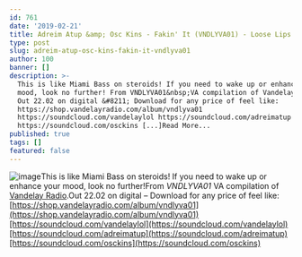 ```yaml
---
id: 761
date: '2019-02-21'
title: Adreim Atup &amp; Osc Kins - Fakin' It (VNDLYVA01) - Loose Lips
type: post
slug: adreim-atup-osc-kins-fakin-it-vndlyva01
author: 100
banner: []
description: >-
  This is like Miami Bass on steroids! If you need to wake up or enhance your
  mood, look no further! From VNDLYVA01&nbsp;VA compilation of Vandelay Radio.
  Out 22.02 on digital &#8211; Download for any price of feel like:
  https://shop.vandelayradio.com/album/vndlyva01
  https://soundcloud.com/vandelaylol https://soundcloud.com/adreimatup
  https://soundcloud.com/osckins [...]Read More...
published: true
tags: []
featured: false
---
```

![image](../undefined)This is like Miami Bass on steroids! If you need to wake up or enhance your mood, look no further!From _VNDLYVA01_ VA compilation of [Vandelay Radio](https://vandelayradio.com/).Out 22.02 on digital – Download for any price of feel like: [https://shop.vandelayradio.com/album/vndlyva01](https://shop.vandelayradio.com/album/vndlyva01)[https://soundcloud.com/vandelaylol](https://soundcloud.com/vandelaylol)[https://soundcloud.com/adreimatup](https://soundcloud.com/adreimatup)[https://soundcloud.com/osckins](https://soundcloud.com/osckins)
